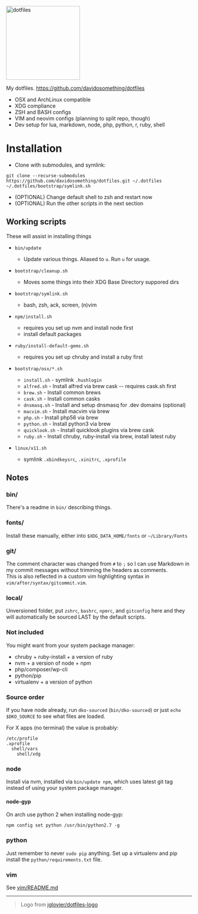 <img alt="dotfiles" width="200"
src="https://raw.githubusercontent.com/davidosomething/dotfiles/master/bootstrap/dotfiles-logo.png">

My dotfiles. https://github.com/davidosomething/dotfiles

- OSX and ArchLinux compatible
- XDG compliance
- ZSH and BASH configs
- VIM and neovim configs (planning to split repo, though)
- Dev setup for lua, markdown, node, php, python, r, ruby, shell

# Installation

- Clone with submodules, and symlink:

```shell
git clone --recurse-submodules https://github.com/davidosomething/dotfiles.git ~/.dotfiles
~/.dotfiles/bootstrap/symlink.sh
```

- (OPTIONAL) Change default shell to zsh and restart now
- (OPTIONAL) Run the other scripts in the next section

## Working scripts

These will assist in installing things

- `bin/update`
    - Update various things. Aliased to `u`. Run `u` for usage.

- `bootstrap/cleanup.sh`
    - Moves some things into their XDG Base Directory suppored dirs

- `bootstrap/symlink.sh`
    - bash, zsh, ack, screen, (n)vim

- `npm/install.sh`
    - requires you set up nvm and install node first
    - install default packages

- `ruby/install-default-gems.sh`
  - requires you set up chruby and install a ruby first

- `bootstrap/osx/*.sh`
    - `install.sh` - symlink `.hushlogin`
    - `alfred.sh` - Install alfred via brew cask -- requires cask.sh first
    - `brew.sh` - Install common brews
    - `cask.sh` - Install common casks
    - `dnsmasq.sh` - Install and setup dnsmasq for .dev domains (optional)
    - `macvim.sh` - Install macvim via brew
    - `php.sh` - Install php56 via brew
    - `python.sh` - Install python3 via brew
    - `quicklook.sh` - Install quicklook plugins via brew cask
    - `ruby.sh` - Install chruby, ruby-install via brew, install latest ruby

- `linux/x11.sh`
    - symlink `.xbindkeysrc`, `.xinitrc`, `.xprofile`

## Notes

### bin/

There's a readme in `bin/` describing things.

### fonts/

Install these manually, either into `$XDG_DATA_HOME/fonts` or `~/Library/Fonts`

### git/

The comment character was changed from `#` to `;` so I can use Markdown in my
commit messages without trimming the headers as comments.  
This is also reflected in a custom vim highlighting syntax in
`vim/after/syntax/gitcommit.vim`.

### local/

Unversioned folder, put `zshrc`, `bashrc`, `npmrc`, and `gitconfig` here and
they will automatically be sourced LAST by the default scripts.

### Not included

You might want from your system package manager:

- chruby + ruby-install + a version of ruby
- nvm + a version of node + npm
- php/composer/wp-cli
- python/pip
- virtualenv + a version of python

### Source order

If you have node already, run `dko-sourced` (`bin/dko-sourced`) or just
`echo $DKO_SOURCE` to see what files are loaded.

For X apps (no terminal) the value is probably:

    /etc/profile
    .xprofile
      shell/vars
        shell/xdg

### node

Install via nvm, installed via `bin/update npm`, which uses latest git tag
instead of using your system package manager.

#### node-gyp

On arch use python 2 when installing node-gyp:

```shell
npm config set python /usr/bin/python2.7 -g
```

### python

Just remember to never `sudo pip` anything. Set up a virtualenv and pip install
the `python/requirements.txt` file.

### vim

See [vim/README.md](https://github.com/davidosomething/dotfiles/blob/master/vim/README.md)

---

> Logo from [jglovier/dotfiles-logo](https://github.com/jglovier/dotfiles-logo)

